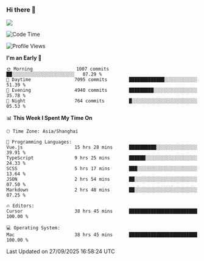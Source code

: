 ### Hi there 👋

<!--
**JJAYCHEN1e/jjaychen1e** is a ✨ _special_ ✨ repository because its `README.md` (this file) appears on your GitHub profile.

Here are some ideas to get you started:

- 🔭 I’m currently working on ...
- 🌱 I’m currently learning ...
- 👯 I’m looking to collaborate on ...
- 🤔 I’m looking for help with ...
- 💬 Ask me about ...
- 📫 How to reach me: ...
- 😄 Pronouns: ...
- ⚡ Fun fact: ...
-->

[![](https://github-readme-stats.vercel.app/api?username=jjaychen1e&show_icons=true)](https://github.com/jjaychen1e/github-readme-stats?count_private=true)

<!--START_SECTION:waka-->
![Code Time](http://img.shields.io/badge/Code%20Time-2%2C426%20hrs%2053%20mins-blue)

![Profile Views](http://img.shields.io/badge/Profile%20Views-0-blue)

**I'm an Early 🐤** 

```text
🌞 Morning                1007 commits        ██░░░░░░░░░░░░░░░░░░░░░░░   07.29 % 
🌆 Daytime                7095 commits        █████████████░░░░░░░░░░░░   51.39 % 
🌃 Evening                4940 commits        █████████░░░░░░░░░░░░░░░░   35.78 % 
🌙 Night                  764 commits         █░░░░░░░░░░░░░░░░░░░░░░░░   05.53 % 
```


📊 **This Week I Spent My Time On** 

```text
🕑︎ Time Zone: Asia/Shanghai

💬 Programming Languages: 
Vue.js                   15 hrs 28 mins      ██████████░░░░░░░░░░░░░░░   39.91 % 
TypeScript               9 hrs 25 mins       ██████░░░░░░░░░░░░░░░░░░░   24.33 % 
SCSS                     5 hrs 17 mins       ███░░░░░░░░░░░░░░░░░░░░░░   13.64 % 
JSON                     2 hrs 54 mins       ██░░░░░░░░░░░░░░░░░░░░░░░   07.50 % 
Markdown                 2 hrs 48 mins       ██░░░░░░░░░░░░░░░░░░░░░░░   07.25 % 

🔥 Editors: 
Cursor                   38 hrs 45 mins      █████████████████████████   100.00 % 

💻 Operating System: 
Mac                      38 hrs 45 mins      █████████████████████████   100.00 % 
```


 Last Updated on 27/09/2025 16:58:24 UTC
<!--END_SECTION:waka-->
